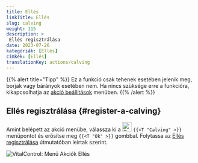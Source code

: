 ```yaml
---
title: Ellés
linkTitle: Ellés
slug: calving
weight: 115
description: >
 Ellés regisztrálása
date: 2023-07-26
kategóriák: [Ellés]
címkék: [Ellés]
translationKey: actions/calving
---
```

{{% alert title="Tipp" %}}
Ez a funkció csak tehenek esetében jelenik meg, borjak vagy bárányok esetében nem.
Ha nincs szüksége erre a funkcióra, kikapcsolhatja az [akció beállítások](../setting/) menüben.
{{% /alert %}}

## Ellés regisztrálása {#register-a-calving}

Amint belépett az akció menübe, válassza ki a <img src="/icons/actions/calving.svg" width="25" align="bottom" alt="Calving"  alt="Calving"/> `{{<T "Calving" >}}` menüpontot és erősítse meg `{{<T "Ok" >}}` gombbal. Folytassa az [Ellés regisztrálása](/hu/docs/new/calving/) útmutatóban leírtak szerint.

   ![VitalControl: Menü Akciók Ellés](../images/calving.png "Ellés")
